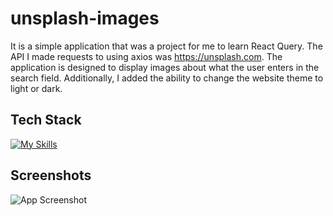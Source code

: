 ﻿# unsplash-images

It is a simple application that was a project for me to learn React Query. The API I made requests to using axios was https://unsplash.com. The application is designed to display images about what the user enters in the search field. Additionally, I added the ability to change the website theme to light or dark.

## Tech Stack

[![My Skills](https://skillicons.dev/icons?i=js,react,html,css)](https://skillicons.dev)

## Screenshots

![App Screenshot](https://i.imgur.com/vLhQr1Z.png)
